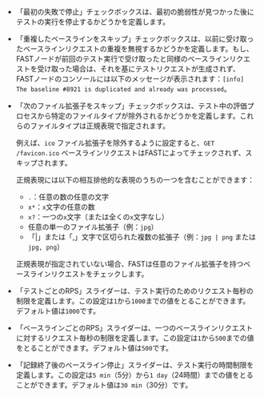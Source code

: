 * 「最初の失敗で停止」チェックボックスは、最初の脆弱性が見つかった後にテストの実行を停止するかどうかを定義します。
* 「重複したベースラインをスキップ」チェックボックスは、以前に受け取ったベースラインリクエストの重複を無視するかどうかを定義します。もし、FASTノードが前回のテスト実行で受け取ったと同様のベースラインリクエストを受け取った場合は、それを基にテストリクエストが生成されず、FASTノードのコンソールには以下のメッセージが表示されます：`[info] The baseline #8921 is duplicated and already was processed`。
* 「次のファイル拡張子をスキップ」チェックボックスは、テスト中の評価プロセスから特定のファイルタイプが除外されるかどうかを定義します。これらのファイルタイプは正規表現で指定されます。

    例えば、`ico` ファイル拡張子を除外するように設定すると、`GET /favicon.ico` ベースラインリクエストはFASTによってチェックされず、スキップされます。
    
    正規表現には以下の相互排他的な表現のうちの一つを含むことができます：
    
    * `.`：任意の数の任意の文字
    * `x*`：`x`文字の任意の数
    * `x?`：一つの`x`文字（または全くの`x`文字なし）
    * 任意の単一のファイル拡張子（例：`jpg`）
    * 「|」または「,」文字で区切られた複数の拡張子（例：`jpg | png` または `jpg, png`）
    
    正規表現が指定されていない場合、FASTは任意のファイル拡張子を持つベースラインリクエストをチェックします。
    
* 「テストごとのRPS」スライダーは、テスト実行のためのリクエスト毎秒の制限を定義します。この設定は`1`から`1000`までの値をとることができます。デフォルト値は`1000`です。
* 「ベースラインごとのRPS」スライダーは、一つのベースラインリクエストに対するリクエスト毎秒の制限を定義します。この設定は`1`から`500`までの値をとることができます。デフォルト値は`500`です。
* 「記録終了後のベースライン停止」スライダーは、テスト実行の時間制限を定義します。この設定は`5 min`（5分）から`1 day`（24時間）までの値をとることができます。デフォルト値は`30 min`（30分）です。